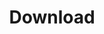 ---
title: "Download"
description: "iot.eclipse.org is all about getting the IoT and M2M developers involved in what is happening in the different Eclipse projects"
---